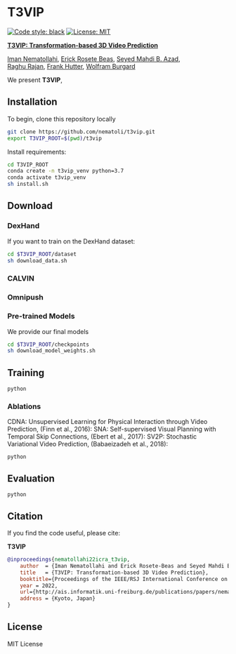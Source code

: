 # T3VIP
[![Code style: black](https://img.shields.io/badge/code%20style-black-000000.svg)](https://github.com/psf/black)
[![License: MIT](https://img.shields.io/badge/License-MIT-yellow.svg)](https://opensource.org/licenses/MIT)

[<b>T3VIP: Transformation-based 3D Video Prediction</b>]()

[Iman Nematollahi](http://www2.informatik.uni-freiburg.de/~nematoli/), 
[Erick Rosete Beas](https://erickrosete.com/), 
[Seyed Mahdi B. Azad](),  
[Raghu Rajan](https://ml.informatik.uni-freiburg.de/profile/rajan/), 
[Frank Hutter](https://ml.informatik.uni-freiburg.de/profile/hutter/), 
[Wolfram Burgard](http://www2.informatik.uni-freiburg.de/~burgard)

We present **T3VIP**, 

## Installation
To begin, clone this repository locally
```bash
git clone https://github.com/nematoli/t3vip.git
export T3VIP_ROOT=$(pwd)/t3vip

```
Install requirements:
```bash
cd T3VIP_ROOT
conda create -n t3vip_venv python=3.7
conda activate t3vip_venv
sh install.sh
```

## Download
### DexHand
If you want to train on the DexHand dataset:
```bash
cd $T3VIP_ROOT/dataset
sh download_data.sh 
```
### CALVIN

### Omnipush

### Pre-trained Models
We provide our final models 
```bash
cd $T3VIP_ROOT/checkpoints
sh download_model_weights.sh 
```


## Training
```
python 
```

### Ablations
CDNA: Unsupervised Learning for Physical Interaction through Video Prediction, (Finn et al., 2016):
SNA: Self-supervised Visual Planning with Temporal Skip Connections, (Ebert et al., 2017):
SV2P: Stochastic Variational Video Prediction, (Babaeizadeh et al., 2018):
```
python 
```

## Evaluation
```
python 
```

## Citation

If you find the code useful, please cite:

**T3VIP**
```bibtex
@inproceedings{nematollahi22icra_t3vip,
    author  = {Iman Nematollahi and Erick Rosete-Beas and Seyed Mahdi B. Azad and Raghu Rajan and Frank Hutter and Wolfram Burgard}
    title   = {T3VIP: Transformation-based 3D Video Prediction},
    booktitle={Proceedings of the IEEE/RSJ International Conference on Intelligent Robots and Systems (IROS)},
    year = 2022,
    url={http://ais.informatik.uni-freiburg.de/publications/papers/nematollahi22iros.pdf}
    address = {Kyoto, Japan}
}
```

## License

MIT License